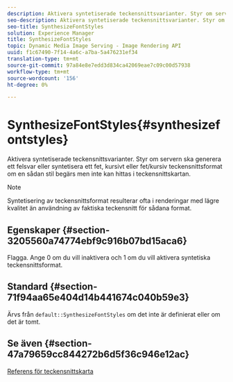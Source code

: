 ```yaml
---
description: Aktivera syntetiserade teckensnittsvarianter. Styr om servern ska generera ett felsvar eller syntetisera ett fet, kursivt eller fet/kursiv teckensnittsformat om en sådan stil begärs men inte kan hittas i teckensnittskartan.
seo-description: Aktivera syntetiserade teckensnittsvarianter. Styr om servern ska generera ett felsvar eller syntetisera ett fet, kursivt eller fet/kursiv teckensnittsformat om en sådan stil begärs men inte kan hittas i teckensnittskartan.
seo-title: SynthesizeFontStyles
solution: Experience Manager
title: SynthesizeFontStyles
topic: Dynamic Media Image Serving - Image Rendering API
uuid: f1c67490-7f14-4a6c-a7ba-5a476231ef34
translation-type: tm+mt
source-git-commit: 97a84e8e7edd3d834ca42069eae7c09c00d57938
workflow-type: tm+mt
source-wordcount: '156'
ht-degree: 0%

---
```



# SynthesizeFontStyles{#synthesizefontstyles}

Aktivera syntetiserade teckensnittsvarianter. Styr om servern ska generera ett felsvar eller syntetisera ett fet, kursivt eller fet/kursiv teckensnittsformat om en sådan stil begärs men inte kan hittas i teckensnittskartan.

>[!NOTE]
>
>Syntetisering av teckensnittsformat resulterar ofta i renderingar med lägre kvalitet än användning av faktiska teckensnitt för sådana format.

## Egenskaper {#section-3205560a74774ebf9c916b07bd15aca6}

Flagga. Ange 0 om du vill inaktivera och 1 om du vill aktivera syntetiska teckensnittsformat.

## Standard {#section-71f94aa65e404d14b441674c040b59e3}

Ärvs från `default::SynthesizeFontStyles` om det inte är definierat eller om det är tomt.

## Se även {#section-47a79659cc844272b6d5f36c946e12ac}

[Referens för teckensnittskarta](../../../../../is-api/image-catalog/image-serving-api-ref/c-image-catalog-reference/c-font-map-reference/c-font-map-reference.md#concept-f81f319d03c646c5a8ef87b3277dd37d)
